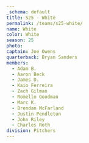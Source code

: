 ```yaml
---
_schema: default
title: S25 - White
permalink: /teams/s25-white/
name: White
color: White
season: 25
photo:
captain: Joe Owens
quarterback: Bryan Sanders
members:
  - Adam B.
  - Aaron Beck
  - James D.
  - Kaio Ferreira
  - Zach Gilman
  - Romello Goodman
  - Marc K.
  - Brendan McFarland
  - Justin Pendleton
  - John Riley
  - Charles Roth
division: Pitchers
---
```


